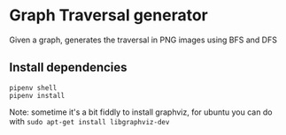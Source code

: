 # Graph Traversal generator

Given a graph, generates the traversal in PNG images using BFS and DFS

## Install dependencies

```
pipenv shell
pipenv install
```

Note: sometime it's a bit fiddly to install graphviz, for ubuntu you can do with `sudo apt-get install libgraphviz-dev`

